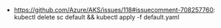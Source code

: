 - https://github.com/Azure/AKS/issues/118#issuecomment-708257760: kubectl delete sc default && kubectl apply -f default.yaml
